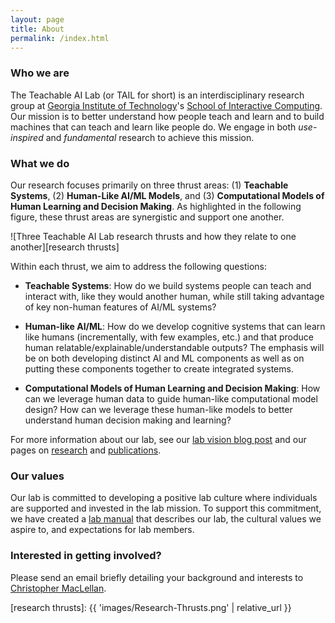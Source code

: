 ```yaml
---
layout: page
title: About
permalink: /index.html
---
```


### Who we are

The Teachable AI Lab (or TAIL for short) is an interdisciplinary research group at
[Georgia Institute of Technology][gt home]'s [School of Interactive Computing][ic
home]. Our mission is to better understand how people teach and learn and to
build machines that can teach and learn like people do. We engage in both
_use-inspired_ and _fundamental_ research to achieve this mission.

### What we do

Our research focuses primarily on three thrust areas: (1) **Teachable
Systems**, (2) **Human-Like AI/ML Models**, and (3) **Computational Models of
Human Learning and Decision Making**. As highlighted in the following figure,
these thrust areas are synergistic and support one another.

![Three Teachable AI Lab research thrusts and how they relate to one
another][research thrusts]

Within each thrust, we aim to address the following questions:

- **Teachable Systems**: How do we build systems people can teach and interact
  with, like they would another human, while still taking advantage of key
  non-human features of AI/ML systems?

- **Human-like AI/ML**: How do we develop cognitive systems that can learn like
  humans (incrementally, with few examples, etc.) and that produce human
  relatable/explainable/understandable outputs? The emphasis will be on both
  developing distinct AI and ML components as well as on putting these
  components together to create integrated systems.

- **Computational Models of Human Learning and Decision Making**: How can we
  leverage human data to guide human-like computational model design? How can
  we leverage these human-like models to better understand human decision
  making and learning?

For more information about our lab, see our [lab vision blog post][lab vision
blogpost]  and our pages on [research](research.html) and
[publications](publications.html).

### Our values

Our lab is committed to developing a positive lab culture where individuals
are supported and invested in the lab mission. To support this commitment,
we have created a [lab manual][lab manual] that describes our lab, the cultural
values we aspire to, and expectations for lab members.

### Interested in getting involved?

Please send an email briefly detailing your background and interests to
[Christopher MacLellan](mailto:cmaclell@gatech.edu).

[lab vision blogpost]: /vision/2020/12/08/Research-Vision.html
[lab manual]: /vision/2022/10/28/Lab-Manual.html
[gt home]: https://gatech.edu
[ic home]: https://ic.gatech.edu
[research thrusts]: {{ 'images/Research-Thrusts.png' | relative_url }}
